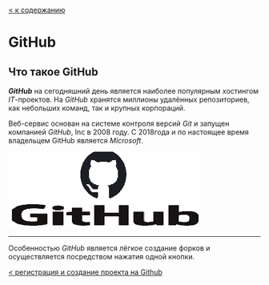 [< к содержанию](./readme.md)

# GitHub

 ## Что такое  GitHub
 ***GitHub*** на сегодняшний день является наиболее популярным хостингом *IT*-проектов. На *GitHub* хранятся миллионы удалённых репозиториев, как небольших команд, так и крупных корпораций.
 
 Веб-сервис основан на системе контроля версий *Git* и запущен компанией *GitHub*, Inc в 2008 году. С 2018года и по настоящее время владельцем GitHub является *Microsoft*.

![](./assest/GitHub.png)

----
Особенностью *GitHub* является лёгкое создание форков и  осуществляется посредством нажатия  одной кнопки. 

[< регистрация и создание проекта на Github](./startGit.md)
